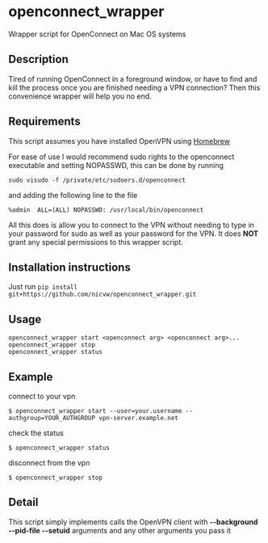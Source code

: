 # openconnect_wrapper
Wrapper script for OpenConnect on Mac OS systems

## Description

Tired of running OpenConnect in a foreground window, or have to find and kill the process once you are finished needing a VPN connection?  Then this convenience wrapper will help you no end.

## Requirements

This script assumes you have installed OpenVPN using [Homebrew](https://brew.sh "The missing package manager for MacOS")

For ease of use I would recommend sudo rights to the openconnect executable and setting NOPASSWD, this can be done by running

`sudo visudo -f /private/etc/sudoers.d/openconnect`

and adding the following line to the file

`%admin  ALL=(ALL) NOPASSWD: /usr/local/bin/openconnect`

All this does is allow you to connect to the VPN without needing to type in your password for sudo as well as your password for the VPN.  It does **NOT** grant any special permissions to this wrapper script.

## Installation instructions

Just run `pip install git+https://github.com/nicvw/openconnect_wrapper.git`

## Usage

```
openconnect_wrapper start <openconnect arg> <openconnect arg>...
openconnect_wrapper stop
openconnect_wrapper status
```

## Example

connect to your vpn

`$ openconnect_wrapper start --user=your.username --authgroup=YOUR_AUTHGROUP vpn-server.example.net`

check the status

`$ openconnect_wrapper status`

disconnect from the vpn

`$ openconnect_wrapper stop`

## Detail

This script simply implements calls the OpenVPN client with **--background --pid-file --setuid** arguments and any other arguments you pass it
